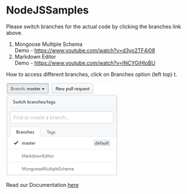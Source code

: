 # NodeJSSamples
Please switch branches for the actual code by clicking the branches link above.

1) Mongoose Multiple Schema <br>
Demo - https://www.youtube.com/watch?v=d3yo2TF4i08
2) Markdown Editor <br>
Demo - https://www.youtube.com/watch?v=INCYGjHIoBU

How to access different branches, click on Branches option (left top)
 t.


![](NodeJS.png)


Read our Documentation [here](https://docs.prolifics.com)
